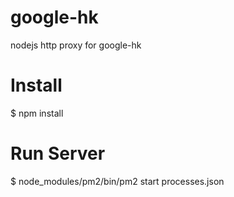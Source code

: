 # google-hk
nodejs http proxy for google-hk

# Install

$ npm install

# Run Server

$ node_modules/pm2/bin/pm2 start processes.json
